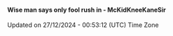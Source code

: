 #### Wise man says only fool rush in - McKidKneeKaneSir
Updated on 27/12/2024 - 00:53:12 (UTC) Time Zone

